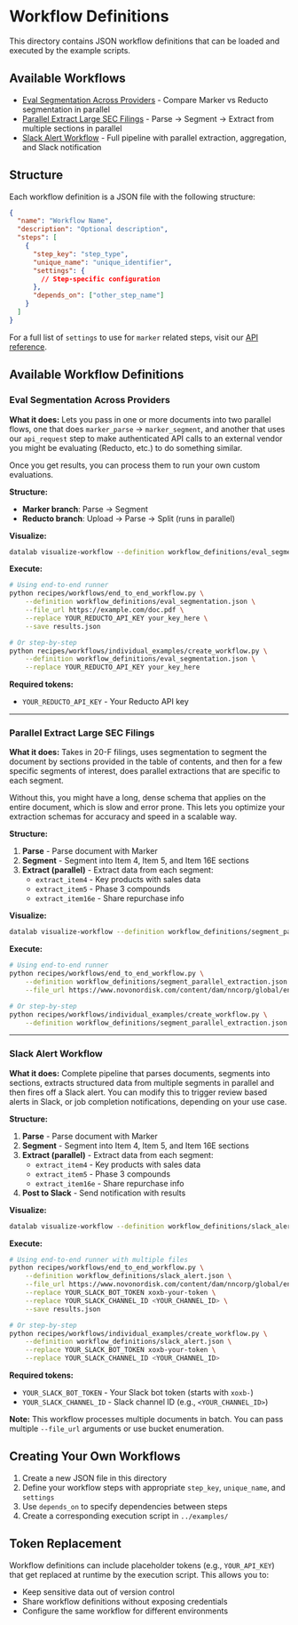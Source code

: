 # Workflow Definitions

This directory contains JSON workflow definitions that can be loaded and executed by the example scripts.

## Available Workflows

- [Eval Segmentation Across Providers](#eval-segmentation-across-providers) - Compare Marker vs Reducto segmentation in parallel
- [Parallel Extract Large SEC Filings](#parallel-extract-large-sec-filings) - Parse → Segment → Extract from multiple sections in parallel
- [Slack Alert Workflow](#slack-alert-workflow) - Full pipeline with parallel extraction, aggregation, and Slack notification

## Structure

Each workflow definition is a JSON file with the following structure:

```json
{
  "name": "Workflow Name",
  "description": "Optional description",
  "steps": [
    {
      "step_key": "step_type",
      "unique_name": "unique_identifier",
      "settings": {
        // Step-specific configuration
      },
      "depends_on": ["other_step_name"]
    }
  ]
}
```

For a full list of `settings` to use for `marker` related steps, visit our [API reference](https://documentation.datalab.to/api-reference/list-step-types).

## Available Workflow Definitions

### Eval Segmentation Across Providers

**What it does:**
Lets you pass in one or more documents into two parallel flows, one that does `marker_parse` -> `marker_segment`, and another that uses our `api_request` step to make authenticated API calls to an external vendor you might be evaluating (Reducto, etc.) to do something similar.

Once you get results, you can process them to run your own custom evaluations.

**Structure:**
- **Marker branch**: Parse → Segment
- **Reducto branch**: Upload → Parse → Split (runs in parallel)

**Visualize:**
```bash
datalab visualize-workflow --definition workflow_definitions/eval_segmentation.json
```

**Execute:**
```bash
# Using end-to-end runner
python recipes/workflows/end_to_end_workflow.py \
    --definition workflow_definitions/eval_segmentation.json \
    --file_url https://example.com/doc.pdf \
    --replace YOUR_REDUCTO_API_KEY your_key_here \
    --save results.json

# Or step-by-step
python recipes/workflows/individual_examples/create_workflow.py \
    --definition workflow_definitions/eval_segmentation.json \
    --replace YOUR_REDUCTO_API_KEY your_key_here
```

**Required tokens:**
- `YOUR_REDUCTO_API_KEY` - Your Reducto API key

---

### Parallel Extract Large SEC Filings

**What it does:**
Takes in 20-F filings, uses segmentation to segment the document by sections provided in the table of contents, and then for a few specific segments of interest, does parallel extractions that are specific to each segment.

Without this, you might have a long, dense schema that applies on the entire document, which is slow and error prone. This lets you optimize your extraction schemas for accuracy and speed in a scalable way.

**Structure:**
1. **Parse** - Parse document with Marker
2. **Segment** - Segment into Item 4, Item 5, and Item 16E sections
3. **Extract (parallel)** - Extract data from each segment:
   - `extract_item4` - Key products with sales data
   - `extract_item5` - Phase 3 compounds
   - `extract_item16e` - Share repurchase info

**Visualize:**
```bash
datalab visualize-workflow --definition workflow_definitions/segment_parallel_extract.json
```

**Execute:**
```bash
# Using end-to-end runner
python recipes/workflows/end_to_end_workflow.py \
    --definition workflow_definitions/segment_parallel_extraction.json \
    --file_url https://www.novonordisk.com/content/dam/nncorp/global/en/investors/irmaterial/annual_report/2024/novo-nordisk-form-20-f-2023.pdf

# Or step-by-step
python recipes/workflows/individual_examples/create_workflow.py \
    --definition workflow_definitions/segment_parallel_extraction.json
```

---

### Slack Alert Workflow

**What it does:**
Complete pipeline that parses documents, segments into sections, extracts structured data from multiple segments in parallel and then fires off a Slack alert. You can modify this to trigger review based alerts in Slack, or job completion notifications, depending on your use case.

**Structure:**
1. **Parse** - Parse document with Marker
2. **Segment** - Segment into Item 4, Item 5, and Item 16E sections
3. **Extract (parallel)** - Extract data from each segment:
   - `extract_item4` - Key products with sales data
   - `extract_item5` - Phase 3 compounds
   - `extract_item16e` - Share repurchase info
4. **Post to Slack** - Send notification with results

**Visualize:**
```bash
datalab visualize-workflow --definition workflow_definitions/slack_alert.json
```

**Execute:**
```bash
# Using end-to-end runner with multiple files
python recipes/workflows/end_to_end_workflow.py \
    --definition workflow_definitions/slack_alert.json \
    --file_url https://www.novonordisk.com/content/dam/nncorp/global/en/investors/irmaterial/annual_report/2024/novo-nordisk-form-20-f-2023.pdf \
    --replace YOUR_SLACK_BOT_TOKEN xoxb-your-token \
    --replace YOUR_SLACK_CHANNEL_ID <YOUR_CHANNEL_ID> \
    --save results.json

# Or step-by-step
python recipes/workflows/individual_examples/create_workflow.py \
    --definition workflow_definitions/slack_alert.json \
    --replace YOUR_SLACK_BOT_TOKEN xoxb-your-token \
    --replace YOUR_SLACK_CHANNEL_ID <YOUR_CHANNEL_ID>
```

**Required tokens:**
- `YOUR_SLACK_BOT_TOKEN` - Your Slack bot token (starts with `xoxb-`)
- `YOUR_SLACK_CHANNEL_ID` - Slack channel ID (e.g., `<YOUR_CHANNEL_ID>`)

**Note:** This workflow processes multiple documents in batch. You can pass multiple `--file_url` arguments or use bucket enumeration.

## Creating Your Own Workflows

1. Create a new JSON file in this directory
2. Define your workflow steps with appropriate `step_key`, `unique_name`, and `settings`
3. Use `depends_on` to specify dependencies between steps
4. Create a corresponding execution script in `../examples/`

## Token Replacement

Workflow definitions can include placeholder tokens (e.g., `YOUR_API_KEY`) that get replaced at runtime by the execution script. This allows you to:
- Keep sensitive data out of version control
- Share workflow definitions without exposing credentials
- Configure the same workflow for different environments
